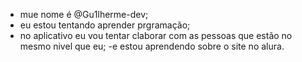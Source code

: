 - mue nome é @Gu1lherme-dev;
- eu estou tentando aprender prgramação;
- no aplicativo eu vou tentar claborar com as pessoas que estão no mesmo nivel que eu;
-e estou aprendendo sobre o site no alura.
